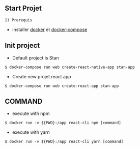 ## Start Projet


```
1) Prerequis
```
- installer [docker](https://www.docker.com/) et 
[docker-compose](https://docs.docker.com/compose/install/)
  

## Init project

- Default project is Stan
```
$ docker-compose run web create-react-native-app stan-app
```

- Create new projet react app
```
$ docker-compose run web create-react-app stan-app
```

## COMMAND

- execute with npm
```
$ docker run -v ${PWD}:/app react-cli npm [command]
```

- execute with yarn
```
$ docker run -v ${PWD}:/app react-cli yarn [command]
```
